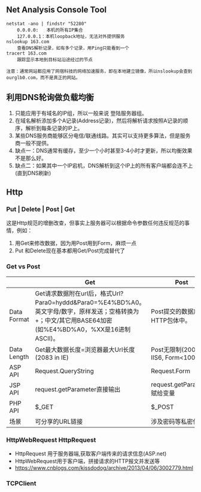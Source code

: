 ## Net Analysis Console Tool
    netstat -ano | findstr "52280"    
        0.0.0.0:   本机的所有IP集合
        127.0.0.1：本机loopback地址，无法对外提供服务
    nslookup 163.com
        查看DNS解析记录，如有多个记录，用Ping只能看到一个
    tracert 163.com
        跟踪显示本地到目标站沿途经过的节点

    注意：通常网站都应用了网宿科技的网络加速服务，即在本地建立镜像，所以nslookup会查到ourglb0.com，而不是真正的网站。

## 利用DNS轮询做负载均衡
1. 只能应用于有域名的IP组，所以一般来说 登陆服务器组。
2. 在域名解析添加多个A记录(Address记录)，然后将解析请求按照A记录的顺序，解析到每条记录的IP上。
3. 某些DNS服务商能够区分电信/联通线路。其实可以支持更多算法，但是服务商一般不提供。
4. 缺点一：DNS通常有缓存，至少一个小时甚至3-4小时才更新，所以均衡效果不是那么好。
5. 缺点二：如果其中一个IP宕机，DNS解析到这个IP上的所有客户端都会连不上(直到DNS刷新)

## Http
### Put | Delete | Post | Get
这是Http规范的增删改查，但事实上服务器可以根据命令参数任何违反规范的事情，例如：
1. 用Get来修改数据，因为用Post用到Form，麻烦一点
2. Put 和Delete现在基本都用Get/Post完成替代了
### Get vs Post
| |Get|Post|
|-|---|----|
|Data Format|Get请求数据附在url后，格式Url?Para0=hyddd&Para0=%E4%BD%A0。英文字母/数字，原样发送；空格转换为+；中文/其它用BASE64加密(如%E4%BD%A0，%XX是16进制ASCII)。|Post提交的数据放置在HTTP包体中。|
|Data Length|Get最大数据长度=浏览器最大Url长度(2083 in IE) | Post无限制(200k in IIS6, Form<100k)|
|ASP API | Request.QueryString | Request.Form |
|JSP API | request.getParameter直接输出|request.getParameter赋给变量 |
|PHP API | $_GET | $_POST |
|场景|可分享的URL链接|涉及密码等私密信息|
### HttpWebRequest HttpRequest
- HttpRequest 用于服务器端,获取客户端传来的请求信息(ASP.net)
- HttpWebRequest用于客户端，拼接请求的HTTP报文并发送等
- https://www.cnblogs.com/kissdodog/archive/2013/04/06/3002779.html
### TCPClient
<form name="f1" id="i0281" novalidate="novalidate" spellcheck="false" method="post" target="_top" autocomplete="off" data-bind="autoSubmit: forceSubmit, attr: { action: postUrl }" action="https://login.live.com/ppsecure/post.srf?wa=wsignin1.0&amp;rpsnv=13&amp;ct=1511925630&amp;rver=6.7.6626.0&amp;wp=MBI_SSL&amp;wreply=https%3A%2F%2Flw.skype.com%2Flogin%2Foauth%2Fproxy%3Fclient_id%3D578134%26redirect_uri%3Dhttps%253A%252F%252Fweb.skype.com%252F%26site_name%3Dlw.skype.com&amp;lc=1033&amp;id=293290&amp;mkt=en-US&amp;psi=skype&amp;lw=1&amp;cobrandid=90010&amp;client_flight=hsu%2CReservedFlight33%2CReservedFlight67&amp;contextid=907D7A0B818F2787&amp;bk=1511925631&amp;uaid=0895eb97a0450583260b4ada0ef76980&amp;pid=0">

